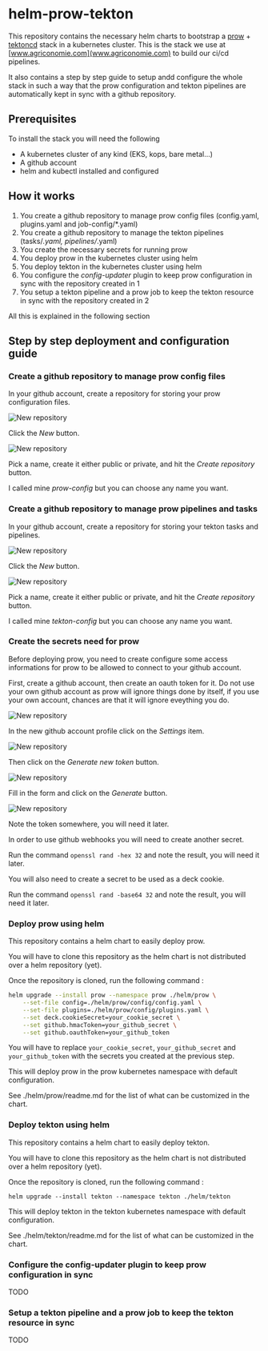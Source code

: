 # helm-prow-tekton

This repository contains the necessary helm charts to bootstrap a [prow](https://github.com/kubernetes/test-infra/tree/master/prow) + [tektoncd](https://github.com/tektoncd) stack in a kubernetes cluster.
This is the stack we use at [www.agriconomie.com](www.agriconomie.com) to build our ci/cd pipelines.

It also contains a step by step guide to setup andd configure the whole stack in such a way that the prow configuration and tekton pipelines are automatically kept in sync with a github repository.

## Prerequisites

To install the stack you will need the following

- A kubernetes cluster of any kind (EKS, kops, bare metal...)
- A github account
- helm and kubectl installed and configured

## How it works

1. You create a github repository to manage prow config files (config.yaml, plugins.yaml and job-config/*.yaml)
2. You create a github repository to manage the tekton pipelines (tasks/*.yaml, pipelines/*.yaml)
3. You create the necessary secrets for running prow
4. You deploy prow in the kubernetes cluster using helm
5. You deploy tekton in the kubernetes cluster using helm
6. You configure the _config-updater_ plugin to keep prow configuration in sync with the repository created in 1
7. You setup a tekton pipeline and a prow job to keep the tekton resource in sync with the repository created in 2

All this is explained in the following section

## Step by step deployment and configuration guide

### Create a github repository to manage prow config files

In your github account, create a repository for storing your prow configuration files.

![New repository](images/create-repo-1.png)

Click the _New_ button.

![New repository](images/create-repo-2.png)

Pick a name, create it either public or private, and hit the _Create repository_ button.

I called mine _prow-config_ but you can choose any name you want.

### Create a github repository to manage prow pipelines and tasks

In your github account, create a repository for storing your tekton tasks and pipelines.

![New repository](images/create-repo-1.png)

Click the _New_ button.

![New repository](images/create-repo-3.png)

Pick a name, create it either public or private, and hit the _Create repository_ button.

I called mine _tekton-config_ but you can choose any name you want.

### Create the secrets need for prow

Before deploying prow, you need to create configure some access informations for prow to be allowed to connect to your github account.

First, create a github account, then create an oauth token for it.
Do not use your own github account as prow will ignore things done by itself, if you use your own account, chances are that it will ignore eveything you do.

![New repository](images/create-personal-token-1.png)

In the new github account profile click on the _Settings_ item.

![New repository](images/create-personal-token-2.png)

Then click on the _Generate new token_ button.

![New repository](images/create-personal-token-3.png)

Fill in the form and click on the _Generate_ button.

![New repository](images/create-personal-token-4.png)

Note the token somewhere, you will need it later.

In order to use github webhooks you will need to create another secret.

Run the command `openssl rand -hex 32` and note the result, you will need it later.

You will also need to create a secret to be used as a deck cookie.

Run the command `openssl rand -base64 32` and note the result, you will need it later.

### Deploy prow using helm

This repository contains a helm chart to easily deploy prow.

You will have to clone this repository as the helm chart is not distributed over a helm repository (yet).

Once the repository is cloned, run the following command :

```bash
helm upgrade --install prow --namespace prow ./helm/prow \
    --set-file config=./helm/prow/config/config.yaml \
    --set-file plugins=./helm/prow/config/plugins.yaml \
    --set deck.cookieSecret=your_cookie_secret \
    --set github.hmacToken=your_github_secret \
    --set github.oauthToken=your_github_token
```

You will have to replace `your_cookie_secret`, `your_github_secret` and `your_github_token` with the secrets you created at the previous step.

This will deploy prow in the prow kubernetes namespace with default configuration.

See ./helm/prow/readme.md for the list of what can be customized in the chart.

### Deploy tekton using helm

This repository contains a helm chart to easily deploy tekton.

You will have to clone this repository as the helm chart is not distributed over a helm repository (yet).

Once the repository is cloned, run the following command :

`helm upgrade --install tekton --namespace tekton ./helm/tekton`

This will deploy tekton in the tekton kubernetes namespace with default configuration.

See ./helm/tekton/readme.md for the list of what can be customized in the chart.

### Configure the config-updater plugin to keep prow configuration in sync

TODO

### Setup a tekton pipeline and a prow job to keep the tekton resource in sync

TODO
